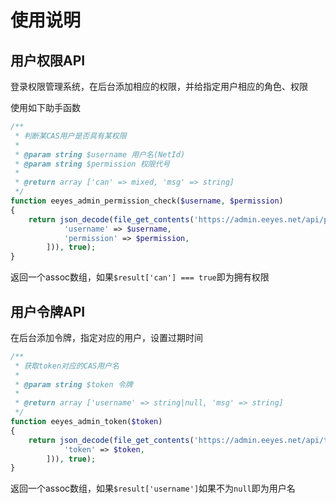 # 使用说明

## 用户权限API

登录权限管理系统，在后台添加相应的权限，并给指定用户相应的角色、权限

使用如下助手函数

```php
/**
 * 判断某CAS用户是否具有某权限
 *
 * @param string $username 用户名(NetId)
 * @param string $permission 权限代号
 *
 * @return array ['can' => mixed, 'msg' => string]
 */
function eeyes_admin_permission_check($username, $permission)
{
    return json_decode(file_get_contents('https://admin.eeyes.net/api/permission/can?' . http_build_query([
            'username' => $username,
            'permission' => $permission,
        ])), true);
}
```

返回一个assoc数组，如果`$result['can'] === true`即为拥有权限

## 用户令牌API

在后台添加令牌，指定对应的用户，设置过期时间

```php
/**
 * 获取token对应的CAS用户名
 *
 * @param string $token 令牌
 *
 * @return array ['username' => string|null, 'msg' => string]
 */
function eeyes_admin_token($token)
{
    return json_decode(file_get_contents('https://admin.eeyes.net/api/token?' . http_build_query([
            'token' => $token,
        ])), true);
}
```

返回一个assoc数组，如果`$result['username']`如果不为`null`即为用户名
